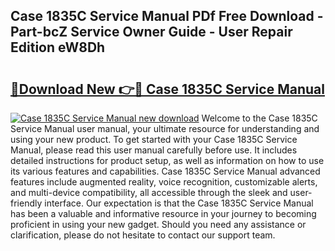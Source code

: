 ## Case 1835C Service Manual PDf Free Download - Part-bcZ Service Owner Guide - User Repair Edition eW8Dh

# <h2><a href="http://bc44383.oget.top/?id=Case+1835C+Service+Manual">🔗Download New 👉🔴 Case 1835C Service Manual</a></h2>

[![Case 1835C Service Manual new download](https://i.imgur.com/5g1atiW.png)](http://bc44383.oget.top/?id=Case+1835C+Service+Manual)
Welcome to the Case 1835C Service Manual user manual, your ultimate resource for understanding and using your new product. To get started with your Case 1835C Service Manual, please read this user manual carefully before use. It includes detailed instructions for product setup, as well as information on how to use its various features and capabilities. Case 1835C Service Manual advanced features include augmented reality, voice recognition, customizable alerts, and multi-device compatibility, all accessible through the sleek and user-friendly interface. Our expectation is that the Case 1835C Service Manual has been a valuable and informative resource in your journey to becoming proficient in using your new gadget. Should you need any assistance or clarification, please do not hesitate to contact our support team.
